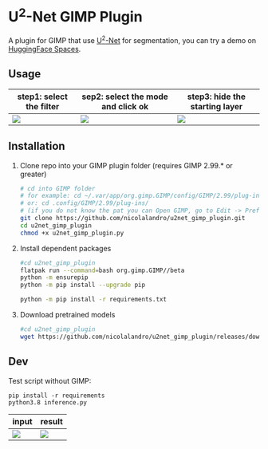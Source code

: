 # U<sup>2</sup>-Net GIMP Plugin
A plugin for GIMP that use [U<sup>2</sup>-Net](https://github.com/xuebinqin/U-2-Net) for segmentation, you can try a demo on [HuggingFace Spaces](https://huggingface.co/spaces/xiongjie/u2net_rgba).

## Usage
|step1: select the filter|sep2: select the mode and click ok|step3: hide the starting layer |
|---|---|---|
|![](imgs/demo1.png)|![](imgs/demo2.png)|![](imgs/demo3.png)|

## Installation
1. Clone repo into your GIMP plugin folder (requires GIMP 2.99.* or greater)

    ```bash
    # cd into GIMP folder 
    # for example: cd ~/.var/app/org.gimp.GIMP/config/GIMP/2.99/plug-ins
    # or: cd .config/GIMP/2.99/plug-ins/
    # (if you do not know the pat you can Open GIMP, go to Edit -> Preferences -> Folders -> Plug-Ins and see the folder/path listed.)
    git clone https://github.com/nicolalandro/u2net_gimp_plugin.git
    cd u2net_gimp_plugin
    chmod +x u2net_gimp_plugin.py
    ```
2. Install dependent packages

    ```bash
    #cd u2net_gimp_plugin
    flatpak run --command=bash org.gimp.GIMP//beta
    python -m ensurepip
    python -m pip install --upgrade pip

    python -m pip install -r requirements.txt
    ```
3. Download pretrained models

    ```bash
    #cd u2net_gimp_plugin
    wget https://github.com/nicolalandro/u2net_gimp_plugin/releases/download/0.1/u2net.onnx
    ```

## Dev
Test script without GIMP:
```
pip install -r requirements
python3.8 inference.py
```

|input|result|
|---|---|
|![](imgs/Parrot.jpg)|![](imgs/ParrotSeg.png)|
